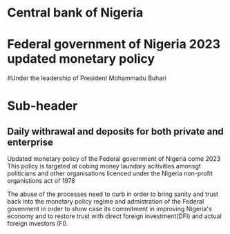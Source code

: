 # Central bank of Nigeria
# Federal government of Nigeria 2023 updated monetary policy
#Under the leadership of President Mohammadu Buhari

# Sub-header
<h2> Daily withrawal and deposits for both private and enterprise </h2>

Updated monetary policy of the Federal government of Nigeria come 2023
This policy is targeted at cobing money laundary acitivities amonsgt politicians and other organisations licenced under the
Nigeria non-profit organistions act of 1978

The abuse of the processes need to curb in order to bring sanity and trust back into the monetary policy regime and admistration of the Federal govenment
in order to show case its commitment in improving Nigeria's economy and to restore trust with direct foreign investment(DFI) and actual foreign investors (FI).
